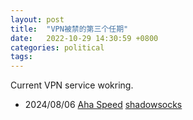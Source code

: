 ```yaml
---
layout: post
title:  "VPN被禁的第三个任期"
date:   2022-10-29 14:30:59 +0800
categories: political
tags: 
---
```

Current VPN service wokring.

- 2024/08/06
[Aha Speed][aha-speed]
[shadowsocks][shadowsocks]

[aha-speed]: https://www.ahaspeed.com/
[shadowsocks]: https://shadowsocks.com/
